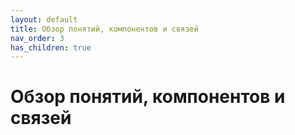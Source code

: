 ```yaml
---
layout: default
title: Обзор понятий, компонентов и связей
nav_order: 3
has_children: true
---
```


# Обзор понятий, компонентов и связей
